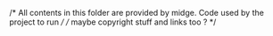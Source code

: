 /* All contents in this folder are provided by midge. Code used by the project to run */
/* maybe copyright stuff and links too ? */